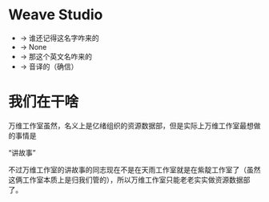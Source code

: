 # Weave Studio
* -> 谁还记得这名字咋来的
* -> None 
* -> 那这个英文名咋来的
* -> 音译的（确信）

# 我们在干啥
万维工作室虽然，名义上是亿绪组织的资源数据部，但是实际上万维工作室最想做的事情是

“讲故事”

不过万维工作室的讲故事的同志现在不是在天雨工作室就是在紫靛工作室了（虽然这俩工作室本质上是归我们管的），所以万维工作室只能老老实实做资源数据部了。
